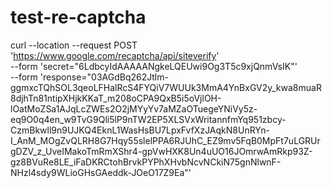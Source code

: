 # test-re-captcha
curl --location --request POST 'https://www.google.com/recaptcha/api/siteverify' \
--form 'secret="6LdbcyIdAAAAANgkeLQEUwi9Og3T5c9xjQnmVsIK"' \
--form 'response="03AGdBq262Jtlm-ggmxcTQhSOL3qeoLFHalRcS4FYQiV7WUUk3MmA4YnBxGV2y_kwa8muaR8djhTn81ntipXHjkKKaT_m208oCPA9QxB5i5oVjlOH-lOatMoZSa1AJqLcZWEs2O2jMYyYv7aMZaOTuegeYNiVy5z-eq9O0q4en_w9TvG9Qli5lP9nTW2EP5XLSVxWritannfmYq951zbcy-CzmBkwll9n9UJKQ4EknL1WasHsBU7LpxFvfXzJAqkN8UnRYn-I_AnM_MOgZvQLRH8G7Hqy55slelPPA6RJUhC_EZ9mv5FqB0MpFt7uLGRUrgDZV_z_UveIMakoTmRmXShr4-gpVwHXK8Un4uUO16JOmrwAmRkp93Z-gz8BVuRe8LE_iFaDKRCtohBrvkPYPhXHvbNcvNCkiN75gnNlwnF-NHzl4sdy9WLioGHsGAeddk-JOeO17Z9Ea"'
